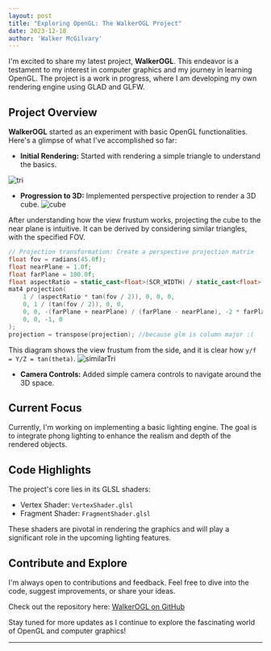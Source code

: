 ```yaml
---
layout: post
title: "Exploring OpenGL: The WalkerOGL Project"
date: 2023-12-18
author: 'Walker McGilvary'
---
```


I'm excited to share my latest project, **WalkerOGL**. This endeavor is a testament to my interest in computer graphics and my journey in learning OpenGL. The project is a work in progress, where I am developing my own rendering engine using GLAD and GLFW.

## Project Overview

**WalkerOGL** started as an experiment with basic OpenGL functionalities. Here's a glimpse of what I've accomplished so far:

- **Initial Rendering:** Started with rendering a simple triangle to understand the basics.

![tri](https://i.imgur.com/Ydxuixe.png)

- **Progression to 3D:** Implemented perspective projection to render a 3D cube.
![cube](https://i.imgur.com/Mgrv5NU.png)

After understanding how the view frustum works, projecting the cube to the near plane is intuitive. It can be derived by considering similar triangles, with the specified FOV.
```cpp
// Projection transformation: Create a perspective projection matrix
float fov = radians(45.0f);
float nearPlane = 1.0f;
float farPlane = 100.0f;
float aspectRatio = static_cast<float>(SCR_WIDTH) / static_cast<float>(SCR_HEIGHT);
mat4 projection(
    1 / (aspectRatio * tan(fov / 2)), 0, 0, 0,
    0, 1 / (tan(fov / 2)), 0, 0,
    0, 0, -(farPlane + nearPlane) / (farPlane - nearPlane), -2 * farPlane * nearPlane / (farPlane - nearPlane),
    0, 0, -1, 0
);
projection = transpose(projection); //because glm is column major :(
```

This diagram shows the view frustum from the side, and it is clear how `y/f = Y/Z = tan(theta)`.
![similarTri](https://www.researchgate.net/publication/254666642/figure/fig4/AS:614080926736385@1523419710190/Perspective-projection-and-similar-triangles-A-cross-section-of-threedimensional-space.png)

- **Camera Controls:** Added simple camera controls to navigate around the 3D space.

## Current Focus

Currently, I'm working on implementing a basic lighting engine. The goal is to integrate phong lighting to enhance the realism and depth of the rendered objects.

## Code Highlights

The project's core lies in its GLSL shaders:
- Vertex Shader: `VertexShader.glsl`
- Fragment Shader: `FragmentShader.glsl`

These shaders are pivotal in rendering the graphics and will play a significant role in the upcoming lighting features.

## Contribute and Explore

I'm always open to contributions and feedback. Feel free to dive into the code, suggest improvements, or share your ideas.

Check out the repository here: [WalkerOGL on GitHub](https://github.com/TheSlabby/WalkerOGL)

Stay tuned for more updates as I continue to explore the fascinating world of OpenGL and computer graphics!

---

